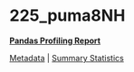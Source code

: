# 225_puma8NH

[**Pandas Profiling Report**](https://epistasislab.github.io/pmlb/profile/225_puma8NH.html)

[Metadata](metadata.yaml) | [Summary Statistics](summary_stats.tsv)

